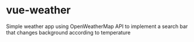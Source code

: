 # vue-weather
Simple weather app using OpenWeatherMap API to implement a search bar that changes  background according to temperature
